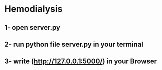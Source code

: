 # Hemodialysis

## 1- open server.py
## 2- run python file server.py in your terminal
## 3- write (http://127.0.0.1:5000/) in your Browser


